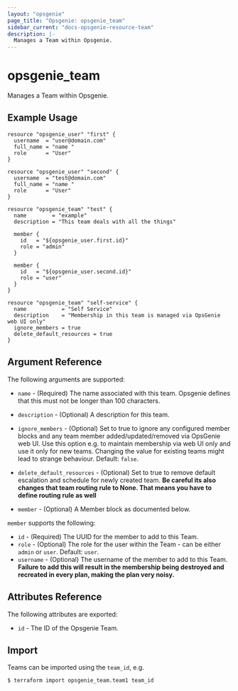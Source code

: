 ```yaml
---
layout: "opsgenie"
page_title: "Opsgenie: opsgenie_team"
sidebar_current: "docs-opsgenie-resource-team"
description: |-
  Manages a Team within Opsgenie.
---
```


# opsgenie\_team

Manages a Team within Opsgenie.

## Example Usage

```hcl
resource "opsgenie_user" "first" {
  username  = "user@domain.com"
  full_name = "name "
  role      = "User"
}

resource "opsgenie_user" "second" {
  username  = "test@domain.com"
  full_name = "name "
  role      = "User"
}

resource "opsgenie_team" "test" {
  name        = "example"
  description = "This team deals with all the things"

  member {
    id   = "${opsgenie_user.first.id}"
    role = "admin"
  }

  member {
    id   = "${opsgenie_user.second.id}"
    role = "user"
  }
}

resource "opsgenie_team" "self-service" {
  name           = "Self Service"
  description    = "Membership in this team is managed via OpsGenie web UI only"
  ignore_members = true
  delete_default_resources = true
}
```

## Argument Reference

The following arguments are supported:

* `name` - (Required) The name associated with this team. Opsgenie defines that this must not be longer than 100 characters.

* `description` - (Optional) A description for this team.

* `ignore_members` - (Optional) Set to true to ignore any configured member blocks and any team member added/updated/removed via OpsGenie web UI. Use this option e.g. to maintain membership via web UI only and use it only for new teams. Changing the value for existing teams might lead to strange behaviour. Default: `false`.

* `delete_default_resources` - (Optional) Set to true to remove default escalation and schedule for newly created team. **Be careful its also changes that team routing rule to None. That means you have to define routing rule as well**


* `member` - (Optional) A Member block as documented below.

`member` supports the following:

* `id` - (Required) The UUID for the member to add to this Team.
* `role` - (Optional) The role for the user within the Team - can be either `admin` or `user`. Default: `user`.
* `username` - (Optional) The username of the member to add to this Team. **Failure to add this will result in the membership being destroyed and recreated in every plan, making the plan very noisy.**

## Attributes Reference

The following attributes are exported:

* `id` - The ID of the Opsgenie Team.

## Import

Teams can be imported using the `team_id`, e.g.

`$ terraform import opsgenie_team.team1 team_id`
